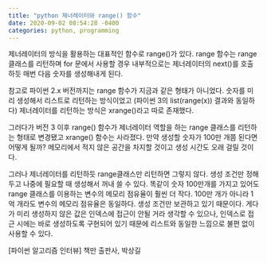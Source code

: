 ```yaml
---
title: "python 제너레이터와 range() 함수"
date: 2020-09-02 08:54:28 -0400
categories: python, programming
---
```


제너레이터의 방식을 활용하는 대표적인 함수로 range()가 있다. range 함수는 range 클래스를 리턴하며 for 문에서 사용할 경우 내부적으로는 제너레이터의 next()를 호출하듯 매번 다음 숫자를 생성해내게 된다. 

참고로 파이썬 2.x 버전까지는 range 함수가 지금과 같은 형태가 아니었다. 숫자를 미리 생성해서 리스트로 리턴하는 방식이었고 (파이썬 3의 list(range(x)) 결과와 동일하다) 제너레이터를 리턴하는 방식은 xrange()라고 따로 존재했다. 

그러다가 버전 3 이후 range() 함수가 제너레이터 역할을 하는 range 클래스를 리턴하는 형태로 변경됐고 xrange() 함수는 사라졌다.
만약 생성할 숫자가 100만 개쯤 된다면 어떻게 될까?  메모리에서 적지 않은 공간을 차지할 것이고 생성 시간도 오래 걸릴 것이다. 

그러나 제너레이터를 리턴하듯 range클래스만 리턴하면 그렇지 않다. 생성 조건만 정해두고 나중에 필요할 때 생성해서 꺼내 쓸 수 있다. 
똑같이 숫자 100만개를 가지고 있어도 range 클래스를 이용하는 변수의 메모리 점유율이 훨씬 더 작다. 100만 개가 아니라 1억 개라도 변수의 메모리 점유율은 동일하다. 
생성 조건만 보관하고 있기 때문이다. 게다가 미리 생성하지 않은 값은 인덱스에 접근이 안될 거라 생각할 수 있으나, 인덱스로 접근 시에는 바로 생성하도록 구현되어 있기 때문에 리스트와 동일한 느낌으로 불편 없이 사용할 수 있다.


[파이썬 알고리즘 인터뷰] 책만 출판사, 박상길

